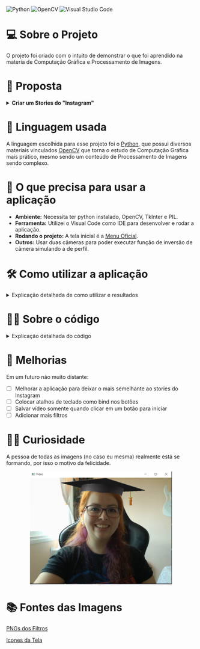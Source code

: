 ![Python](https://img.shields.io/badge/python-3670A0?style=for-the-badge&logo=python&logoColor=ffdd54)
![OpenCV](https://img.shields.io/badge/opencv-%235C3EE8.svg?&style=for-the-badge&logo=opencv&logoColor=white)
![Visual Studio Code](https://img.shields.io/badge/Visual%20Studio%20Code-0078d7.svg?style=for-the-badge&logo=visual-studio-code&logoColor=white)

# :computer: Sobre o Projeto

O projeto foi criado com o intuito de demonstrar o que foi aprendido na materia de Computação Gráfica e Processamento de Imagens.

# :page_facing_up: Proposta
<details>
  <summary><b>Criar um Stories do "Instagram"</b></summary><br />
  
  1. Este projeto tem como objetivo desenvolver uma pequena aplicação que que simule os efeitos e funcionalidades ao estilo Instagram.

  2. A aplicação deve permitir ao usuário:
      - Carregar uma imagem ou vídeo
      - Aplicar diferentes filtros (você deve oferecer pelo menos 4 opções diferentes)
      - Adicionar stickers (figurinhas predefinidas)
      - Adicionar outro elemento a sua escolha (gif, texto, temperatura, local, selfie, etc...)
      - Salvar a foto ou vídeo editado
      - Interação por teclado e/ou mouse
  
  ### Obrigatoriedade
   - Utilizar OpenCV na sua linguagem de preferência.
</details>

# :speech_balloon: Linguagem usada
A linguagem escolhida para esse projeto foi o [Python](https://python.org.br/), que possui diversos materiais vinculados [OpenCV](https://docs.opencv.org/4.x/d6/d00/tutorial_py_root.html) que torna o estudo de Computação Gráfica mais prático, mesmo sendo um conteúdo de Processamento de Imagens sendo complexo.

# :electric_plug: O que precisa para usar a aplicação
- <b>Ambiente:</b> Necessita ter python instalado, OpenCV, TkInter e PIL. 
- <b>Ferramenta:</b> Utilizei o Visual Code como IDE para desenvolver e rodar a aplicação. 
- <b>Rodando o projeto:</b> A tela inicial é a [Menu Oficial](Oficial/menuOficial.py).
- <b>Outros:</b> Usar duas câmeras para poder executar função de inversão de câmera simulando a de perfil.

# :hammer_and_wrench: Como utilizar a aplicação

<details>
  <summary>Explicação detalhada de como utilizar e resultados</summary><br />
  
Ao executar o [Menu Oficial](Oficial/menuOficial.py) abre o menu com as opções de interação do InstaKath:

<p align="center">
  <img src="ImagensReadme/tela_inicial.PNG">
</p>

Abaixo explico como funciona cada um dos botões do Menu:

<table align="center">
  <tr>
    <td><img src="ImagensReadme/botao1.PNG"></td>
    <td><b>O primeiro botão é para adicionar filtros em uma imagem pré-definida.<b></td>
  </tr>
  <tr>
    <td colspan="2">
      Ao carregar a tela com a imagem - clicar a <i>tecla 1</i>: <b>Adiciona o filtro em Tons de Cinza</b><br />
      Na mesma tela incial normal - clicar a <i>tecla 2</i>: <b>Adiciona o filtro Radiativo</b><br />
      Na mesma tela incial normal - clicar a <i>tecla 3</i>: <b>Adiciona o filtro Pintura</b><br />
      Na mesma tela incial normal - clicar a <i>tecla 4</i>: <b>Adiciona o filtro Luminosidade</b><br />
      Na mesma tela incial normal - clicar a <i>tecla 5</i>: <b>Adiciona o filtro Detecção de cores vermelhas</b><br />
    </td>
  </tr>
  <tr>
    <td colspan="2">
      Toda vez que clica no filtro salva a imagem no StoriesDownloads/Imagem
    </td>
  </tr>

  <table align="center">
  <tr>
    <th>Original</th>
    <th>Tons de Cinza</th>
    <th>Radioativo</th>
  </tr>  
  <tr>
    <td align="center"><img height="300em" widht="600em" src="ImagensReadme/teste.png"></td>
    <td align="center"><img height="300em" widht="600em" src="ImagensReadme/maskgreyscale.png"></td>      
    <td align="center"><img height="300em" widht="600em" src="ImagensReadme/radioactive.png"></td>
  </tr>
  <tr>
    <th>Pintura</th>
    <th>Luminosidade</th>
    <th>Detecção de Cores Vermelhas</th>
  </tr>
  <tr>
    <td align="center"><img height="300em" widht="600em" src="ImagensReadme/painting.png"></td>
    <td align="center"><img height="300em" widht="600em" src="ImagensReadme/light.png"></td>
    <td align="center"><img height="300em" widht="600em"  src="ImagensReadme/rouge.png"></td>
  </tr>
</table>

 <table align="center">
  <tr>
    <td><img src="ImagensReadme/botao2.PNG"></td>
    <td><b>O segundo botão é para adicionar filtros em capturas de vídeos.<b></td>
  </tr>
  <tr>
    <td colspan="2">
      Ao carregar a tela de vídeo - clicar a <i>tecla 1</i>: <b>Adiciona o filtro em Tons de Cinza</b><br />
      Na mesma tela incial normal - clicar a <i>tecla 2</i>: <b>Adiciona o filtro Radiativo</b><br />
      Na mesma tela incial normal - clicar a <i>tecla 3</i>: <b>Adiciona o filtro Pintura</b><br />
      Na mesma tela incial normal - clicar a <i>tecla 4</i>: <b>Adiciona o filtro Luminosidade</b><br />
      Na mesma tela incial normal - clicar a <i>tecla 5</i>: <b>Adiciona o filtro Detecção de cores vermelhas</b><br />
    </td>
  </tr>
  <tr>
    <td colspan="2">
      Toda vez que clica no filtro salva a imagem dos efeitos no StoriesDownloads/Imagem
    </td>
  </tr>

  <table align="center">
    <tr>
      <th>Tons de Cinza</th>
      <th>Radioativo</th>
    </tr>  
    <tr>
      <td align="center"><img height="300em" src="ImagensReadme/videoGrayCF.png"></td>      
      <td align="center"><img height="300em" src="ImagensReadme/videoRadioactiveCF.png"></td>
    </tr>
    <tr>
      <th>Pintura</th>
      <th>Luminosidade</th>
    </tr>
    <tr>      
      <td align="center"><img height="300em" src="ImagensReadme/videoPaintingCF.png"></td>
      <td align="center"><img height="300em" src="ImagensReadme/videoLightCF.png"></td>
    </tr>
    <tr> 
      <th colspan="2">Detecção de Cores Vermelhas</th>
    </tr>  
    <tr>
      <td align="center" colspan="2"><img height="300em" src="ImagensReadme/videoRougeCF.png"></td>
    </tr>
  </table>

 <table align="center">
  <tr>
    <td><img src="ImagensReadme/botao3.PNG"></td>
    <td><b>O terceiro botão é para adicionar filtros em capturas de vídeos, só que com outra câmera.</td>
  </tr>
  <tr>
    <td colspan="2">
      Ao carregar a tela de vídeo - clicar a <i>tecla 1</i>: <b>Adiciona o filtro em Tons de Cinza</b><br />
      Na mesma tela incial normal - clicar a <i>tecla 2</i>: <b>Adiciona o filtro Radiativo</b><br />
      Na mesma tela incial normal - clicar a <i>tecla 3</i>: <b>Adiciona o filtro Pintura</b><br />
      Na mesma tela incial normal - clicar a <i>tecla 4</i>: <b>Adiciona o filtro Luminosidade</b><br />
      Na mesma tela incial normal - clicar a <i>tecla 5</i>: <b>Adiciona o filtro Detecção de cores vermelhas</b><br />
      Na mesma tela incial normal - clicar a <i>tecla 6</i>: <b>Salva a imagem do filtro que está usando.</b><br />
    </td>
  </tr>
  <tr>
    <td colspan="2">
      Toda vez que clica no filtro salva a imagem dos efeitos no StoriesDownloads/Imagem
    </td>
  </tr>

  <table align="center">
    <tr>
      <th>Tons de Cinza</th>
      <th>Radioativo</th>
    </tr>  
    <tr>
      <td align="center"><img height="300em" src="ImagensReadme/videoGray.png"></td>      
      <td align="center"><img height="300em" src="ImagensReadme/videoRadioactive.png"></td>
    </tr>
    <tr>
      <th>Pintura</th>
      <th>Luminosidade</th>
    </tr>
    <tr>      
      <td align="center"><img height="300em" src="ImagensReadme/videoPainting.png"></td>
      <td align="center"><img height="300em" src="ImagensReadme/videoLight.png"></td>
    </tr>
    <tr> 
      <th colspan="2">Detecção de Cores Vermelhas</th>
    </tr>  
    <tr>
      <td align="center" colspan="2"><img height="300em" src="ImagensReadme/videoRouge.png"></td>
    </tr>
  </table>

   <table align="center">
  <tr>
    <td><img src="ImagensReadme/botao4.PNG"></td>
    <td><b> O quarto botão é para adicionar filtros em capturas de vídeos adicionando acessórios em tempo real.</td>
  </tr>
  <tr>
    <td colspan="2">
      Ao carregar a tela de vídeo - clicar a <i>tecla 1</i>: <b>Adiciona um filtro Chapéu de Formanda</b><br />
      Na mesma tela incial normal - clicar a <i>tecla 2</i>: <b>Adiciona um filtro com guampinhas de Diabinho</b><br />
      Na mesma tela incial normal - clicar a <i>tecla 3</i>: <b>Adiciona um filtro com uma coroa</b><br />
      Na mesma tela incial normal - clicar a <i>tecla 4</i>: <b>Adiciona um filtro com um sombrero</b><br />
      Na mesma tela incial normal - clicar a <i>tecla 5</i>: <b>Adiciona um filtro Detecção de cores vermelhas</b><br />
      Na mesma tela incial normal - clicar a <i>tecla 6</i>: <b>Salva a imagem do filtro que está usando.</b><br />
    </td>
  </tr>
  <tr>
    <td colspan="2">
      Toda vez que clica no filtro salva a imagem dos efeitos no StoriesDownloads/Imagem e um vídeo de todo o processo desde que iniciou o sistema StoriesDownloads/Video
    </td>
  </tr>

  <table align="center">
    <tr>
      <th>Chapéu de Formanda</th>
      <th>Diabinha</th>
    </tr>
    <tr>
      <td align="center"><img height="300em" widht="800em" src="ImagensReadme/graduate1.png"></td>
      <td align="center"><img height="300em" widht="800em" src="ImagensReadme/diablo.PNG"></td>
    </tr>    
    <tr>
      <th>Rainha</th>
      <th>Chapéu de Natal</th>
    </tr>  
    <tr>
      <td align="center"><img height="300em" widht="800em" src="ImagensReadme/queen.PNG"></td>  
      <td align="center"><img height="300em" widht="800em" src="ImagensReadme/noel.PNG"></td>
    </tr>   
    <tr>
      <th colspan="2">Sombrero</th>
    </tr>  
    <tr>
      <td align="center" colspan="2"><img height="300em" widht="800em" src="ImagensReadme/sombrero.PNG"></td>
    </tr>
  </table>

  [Vídeo Gravado](ImagensReadme/graduateVideo.mp4)
</details>

# :woman_technologist: Sobre o código

<details>
  <summary>Explicação detalhada do código</summary><br />
  
A tela do sistema que permite interação com mouse foi desenvolvida usando uma biblioteca Pyhton chamada [Tkinter](https://docs.python.org/3/library/tkinter.html) que permite fazer uma tela GUI com opção de janelas.

O TkInter tem funções próprias que facilitam a montagem de uma tela de uma tela, como `title` para adicionar um título a janela criada, `wm_iconbitmap` que permite impotar uma imagem de extensão .ico para substituir o ícone padrão do TkInter,`geometry` defini a dimensão da janela inicial, `resizable` que permite alterar o tamanho da janelo caso utilize o mouse para aumentar a janela, `Button` que cria um botão que pode adicionar ações passando no paramentro `command`. Abaixo parte do código do [Menu Oficial](Oficial/menuOficial.py) para entender as funcionalidade explicadas:

```bash
  window = tk.Tk()
  window.title("InstaKath")
  window.wm_iconbitmap('Icons/instakath.ico')
  window.geometry("250x500")
  window.resizable(True, True)  
  ...

  tk.Button(master=window, image= galleryImage, text= "Imagem \nFiltros", 
            bg='#6824a3', fg="white", command=imageFilter, 
            padx=10, pady=15, justify=CENTER).place(x=100, y=100)
```

Para cada uma das funções criei uma classe para cada interação: [Filtro em Imagem](Oficial/imageFilter.py), [Filtro na Captura de Vídeo para as Duas Câmeras](Oficial/changeCamera.py) e [Captura de Vídeo Adicionando Chapéus](Oficial/cameraFiltroAccessory.py).
___  

Para a primeira ação do menu o [Filtro em Imagem](Oficial/imageFilter.py) usei funções da biblioteca OpenCV: `imread` lê a imagem que foi passado o caminho para ela, `resize` para redimencionar uma imagem recebida, `waitKey` para capturar entrada de informação via teclado, `imshow` para abrir uma janela nova com o filtro aplicado na imagem, `imwrite` para salvar a imagem alterada. Criei uma função para redimensionar porque a imagem sempre abria muito grande para poder visualizar.

Se encontra a imagem redimenciona, espera uma interação do usuário que ao precionar qualquer uma das seguintes teclas: 1 - Tons de Cinza, 2 - Radiativo, 3 - Pintura, 4 -Luminosidade e 5 - Detecção de cores vermelhas, chamando o filtro repectivo a tecla pressinada chamando funções de [colorFilter](Oficial/colorFilter.py) que explicarei logo após esse código. Depois de aplicado o efeito, mostra em uma tela a parte o filtro aplicado e salva essa imagem em `StoriesDownloads/images/` para sair da tela basta apertar a tecla 'q' para utlizar as outras ações.

```bash
image = cv2.imread('StoriesUploads/teste.png')

class FilterImage():
  def __init__(self):
    def resizeImage(imagem):
      porcetagem_escala = 10
      comprimento = int(imagem.shape[1] * porcetagem_escala / 100)
      altura = int(imagem.shape[0] * porcetagem_escala / 100)
      dimensao_imagem = (comprimento, altura)
      return cv2.resize(imagem, dimensao_imagem, interpolation = cv2.INTER_AREA)

    while(True):
      imageResized = resizeImage(image)

      key = cv2.waitKey(10)

      if key != -1:
        key = chr(key)

      if key == '\x1b':
        break

      if key == '1':
        maskgreyscale = colorFilter.greyscale(imageResized)
        cv2.imshow('Tons de Cinza', maskgreyscale)
        cv2.imwrite('StoriesDownloads/images/maskgreyscale.png', maskgreyscale)
      elif key == '2':      
        radioactive = colorFilter.invertmask(imageResized)
        cv2.imshow('Radioativo', radioactive)
        cv2.imwrite('StoriesDownloads/images/radioactive.png', radioactive)
      elif key == '3':      
        painting = colorFilter.painting(imageResized)
        cv2.imshow('Pintura', painting)
        cv2.imwrite('StoriesDownloads/images/painting.png', painting)
      elif key == '4':      
        light = colorFilter.light(imageResized)
        cv2.imshow('Luminosidade', light)
        cv2.imwrite('StoriesDownloads/images/light.png', light)
      elif key == '5':      
        rouge = colorFilter.rouge(imageResized)
        cv2.imshow('Deteccao de Cores Vermelhas', rouge)
        cv2.imwrite('StoriesDownloads/images/rouge.png', rouge)

      if cv2.waitKey(1) & 0xFF == ord('q'):
        break

      cv2.imshow('Imagem Filtro',imageResized)
      if cv2.waitKey(1) & 0xFF == ord('q'):
        break

    cv2.waitKey(0)
    cv2.destroyAllWindows()
```
___
  
Os [filtros](Oficial/colorFilter.py) todos utilizei funções próprias do OpenCV que já aplicam a modificação na imagem:

*Tons de Cinza*

Com a função do OpenCV `cvtColor` passa a imagem que quer alterada e o `COLOR_BGR2GRAY` converte imagem RGB para BRG e cor Cinza.

```bash
  def greyscale(img):
    greyscale = cv2.cvtColor(img, cv2.COLOR_BGR2GRAY)
    return greyscale
```
  
*Radiativo*

Para esse filtro converte a imagem RGB para BGR para HSV que pega o valor de saturação de matiz, depois usa o `bitwise_not` que inverte os valores dos pixels.

```bash
  def invertmask(img):
    imghsv = cv2.cvtColor(img, cv2.COLOR_BGR2HSV)
    invertmask = cv2.bitwise_not(imghsv)
    return invertmask
```
  
*Pintura*



```bash
  def painting(img):
    NCLUSTERS = 10
    NRODADAS = 10

    height, width, channels = img.shape
    samples = np.zeros([height*width, 3], dtype = np.float32)
    count = 0

    for x in range(height):
      for y in range(width):
        samples[count] = img[x][y]
        count += 1

    compactness, labels, centers = cv2.kmeans(samples,
                                        NCLUSTERS, 
                                        None,
                                        (cv2.TERM_CRITERIA_EPS + cv2.TERM_CRITERIA_MAX_ITER, 10000, 0.0001), 
                                        NRODADAS, 
                                        cv2.KMEANS_RANDOM_CENTERS)
    centers = np.uint8(centers)
    res = centers[labels.flatten()]
    painting = res.reshape((img.shape))
    return painting
```

*Luminosidade*

Esse filtro usa o `convertScaleAbs` também OpenCV que dimensiona e calcula valores absolutos e converte o resultado em 8 bits. No primeiro parametro aparece a imagem para ser alterada e o segundo parametro aumenta o valor de escala, então dá a impressão de aumento e diminuição de luz, no caso se encontra fixo no valor de 50.

```bash
  def light(img):
    light = cv2.convertScaleAbs(img, beta=50)
    return light
```

*Detecção de Cores Vermelhas*

Nesse filtro converte a imagem RGB para BGR para HSV e adiciona variável 'imagehsv', e na variável 'gray' coloca RGB para BGR para tons de cinza, no 'lowerRed' e 'uppeRed' defino os tons de vermelho que quero identificar e aplico na função `inRange` do OpenCV que retorna uma matriz de elementos igual a 255 se os elementos de uma determinada matriz estiverem entre as duas matrizes que representam os limites superiores e inferiores seto na variável 'mask', na 'maskInv' uso novamente a função `bitwise_not` para inverter os tons de pixels contruio um 'background' que compara os pixels da imagem com a da máscara e uso o `stack` do Numpy que junta uma sequência de matrizes ao longo de um novo eixo. E na variável 'rouge' adicion0 duas imagens, destacando assim os tons vermelhos na imagem.

```bash
  def rouge(img):
    imagehsv = cv2.cvtColor(img, cv2.COLOR_BGR2HSV)
    gray = cv2.cvtColor(img, cv2.COLOR_BGR2GRAY)
    lowerRed = np.array([160,100,50])
    uppeRed = np.array([180,255,255])
    mask = cv2.inRange(imagehsv, lowerRed, upperRed)
    maskInv = cv2.bitwise_not(mask)
    res = cv2.bitwise_and(img, img, mask=mask)
    background = cv2.bitwise_and(gray, gray, mask = maskInv)
    background = np.stack((background,)*3, axis=-1)
    rouge = cv2.add(res, background)
  
    return rouge
``` 
___
  
  
</details>

# :rocket: Melhorias

Em um futuro não muito distante:
- [ ] Melhorar a aplicação para deixar o mais semelhante ao stories do Instagram
- [ ] Colocar atalhos de teclado como bind nos botões
- [ ] Salvar vídeo somente quando clicar em um botão para iniciar
- [ ] Adicionar mais filtros
     
# :woman_student: Curiosidade
     
A pessoa de todas as imagens (no caso eu mesma) realmente está se formando, por isso o motivo da felicidade.
<p align="center">
  <img height="300em" src="ImagensReadme/foto_filtro_graduanda.png">
</p>

# :books: Fontes das Imagens

[PNGs dos Filtros](https://www.pngegg.com/)

[Icones da Tela](https://www.iconsdb.com/)
